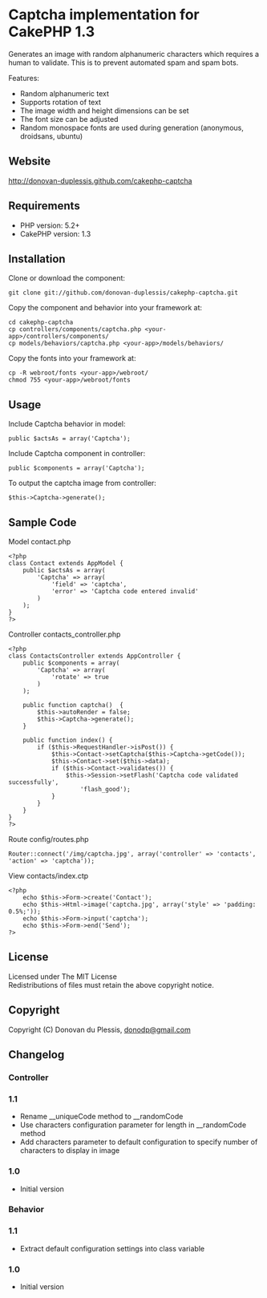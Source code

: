 # Captcha implementation for CakePHP 1.3

Generates an image with random alphanumeric characters which requires a human to validate.  This is to prevent automated spam and spam bots.

Features:

+ Random alphanumeric text
+ Supports rotation of text
+ The image width and height dimensions can be set
+ The font size can be adjusted
+ Random monospace fonts are used during generation (anonymous, droidsans, ubuntu)

## Website

http://donovan-duplessis.github.com/cakephp-captcha

## Requirements

+ PHP version: 5.2+
+ CakePHP version: 1.3

## Installation

Clone or download the component:

    git clone git://github.com/donovan-duplessis/cakephp-captcha.git

Copy the component and behavior into your framework at:

    cd cakephp-captcha
    cp controllers/components/captcha.php <your-app>/controllers/components/
    cp models/behaviors/captcha.php <your-app>/models/behaviors/

Copy the fonts into your framework at:

    cp -R webroot/fonts <your-app>/webroot/
    chmod 755 <your-app>/webroot/fonts

## Usage

Include Captcha behavior in model:<br/>

    public $actsAs = array('Captcha');

Include Captcha component in controller:

    public $components = array('Captcha');

To output the captcha image from controller:

    $this->Captcha->generate();

## Sample Code

Model contact.php

    <?php
    class Contact extends AppModel {
        public $actsAs = array(
            'Captcha' => array(
                'field' => 'captcha',
                'error' => 'Captcha code entered invalid'
            )
        );
    }
    ?>

Controller contacts_controller.php

    <?php
    class ContactsController extends AppController {
        public $components = array(
            'Captcha' => array(
                'rotate' => true
            )
        );

        public function captcha()  {
            $this->autoRender = false;
            $this->Captcha->generate();
        }

        public function index() {
            if ($this->RequestHandler->isPost()) {
                $this->Contact->setCaptcha($this->Captcha->getCode());
                $this->Contact->set($this->data);
                if ($this->Contact->validates()) {
                    $this->Session->setFlash('Captcha code validated successfully',
                        'flash_good');
                }
            }
        }
    }
    ?>

Route config/routes.php

    Router::connect('/img/captcha.jpg', array('controller' => 'contacts', 'action' => 'captcha'));

View contacts/index.ctp

    <?php
        echo $this->Form->create('Contact');
        echo $this->Html->image('captcha.jpg', array('style' => 'padding: 0.5%;'));
        echo $this->Form->input('captcha');
        echo $this->Form->end('Send');
    ?>

## License

Licensed under The MIT License<br/>
Redistributions of files must retain the above copyright notice.

## Copyright

Copyright (C) Donovan du Plessis, donodp@gmail.com

## Changelog

### Controller

### 1.1

* Rename __uniqueCode method to __randomCode
* Use characters configuration parameter for length in __randomCode method
* Add characters parameter to default configuration to specify number of characters to display in image

### 1.0

* Initial version

### Behavior

### 1.1

* Extract default configuration settings into class variable

### 1.0

* Initial version
